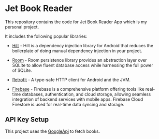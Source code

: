# Jet Book Reader
This repository contains the code for Jet Book Reader App which is my personal project.

It includes the following popular libraries:

- [Hilt](https://dagger.dev/hilt) - Hilt is a dependency injection library for Android that reduces the boilerplate of doing manual dependency injection in your project.

- [Room](https://developer.android.com/training/data-storage/room) - Room persistence library provides an abstraction layer over SQLite to allow fluent database access while harnessing the full power of SQLite.

- [Retrofit](https://github.com/square/retrofit) - A type-safe HTTP client for Android and the JVM.

- [Firebase](https://console.firebase.google.com/u/0/) - Firebase is a comprehensive platform offering tools like real-time databases, authentication, and cloud storage, allowing seamless integration of backend services with mobile apps. Firebase Cloud Firestore is used for real-time data syncing and storage.

## API Key Setup

This project uses the [GoogleApi](https://www.googleapis.com/books/v1/volumes?q=flutter) to fetch books.
